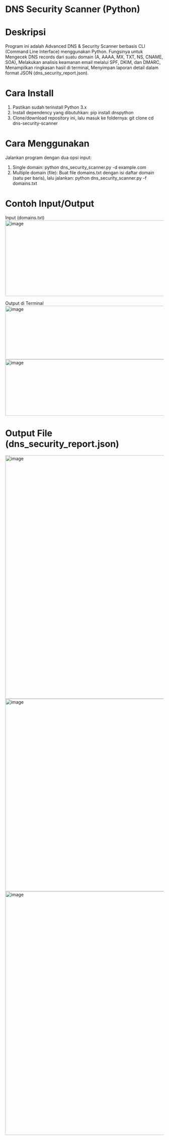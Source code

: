 # DNS Security Scanner (Python)

# Deskripsi
Program ini adalah Advanced DNS & Security Scanner berbasis CLI (Command Line Interface) menggunakan Python.
Fungsinya untuk Mengecek DNS records dari suatu domain (A, AAAA, MX, TXT, NS, CNAME, SOA), Melakukan analisis keamanan email melalui SPF, DKIM, dan DMARC,
Menampilkan ringkasan hasil di terminal, Menyimpan laporan detail dalam format JSON (dns_security_report.json).
# Cara Install
1. Pastikan sudah terinstall Python 3.x
2. Install dependency yang dibutuhkan:
   pip install dnspython
3. Clone/download repository ini, lalu masuk ke foldernya:
   git clone <url-repo>
   cd dns-security-scanner
# Cara Menggunakan
Jalankan program dengan dua opsi input:
1. Single domain:
   python dns_security_scanner.py -d example.com
2. Multiple domain (file):
   Buat file domains.txt dengan isi daftar domain (satu per baris), lalu jalankan:
   python dns_security_scanner.py -f domains.txt
# Contoh Input/Output
Input (domains.txt)
<img width="700" height="241" alt="image" src="https://github.com/user-attachments/assets/21fe3991-485a-4707-983f-08964a539e6c" />

Output di Terminal
<img width="683" height="170" alt="image" src="https://github.com/user-attachments/assets/4b9d197c-9ac3-4dd6-9ca2-235ac5d7db0e" />
<img width="683" height="179" alt="image" src="https://github.com/user-attachments/assets/192f855a-eca0-4993-a725-c2609f4c03ab" />
# Output File (dns_security_report.json)
<img width="1389" height="774" alt="image" src="https://github.com/user-attachments/assets/9c9483f1-8bb5-4b0c-95ad-91ac1f8461e0" />
<img width="1372" height="612" alt="image" src="https://github.com/user-attachments/assets/72cfba52-45a1-4444-b3b2-211094a59c2b" />
<img width="1372" height="775" alt="image" src="https://github.com/user-attachments/assets/d485b254-fa78-47f8-a095-0965b6a8cffc" />





